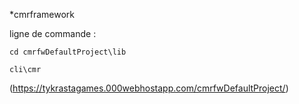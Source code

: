 *cmrframework


ligne de commande :

``cd cmrfwDefaultProject\lib``


``cli\cmr``


(https://tykrastagames.000webhostapp.com/cmrfwDefaultProject/)